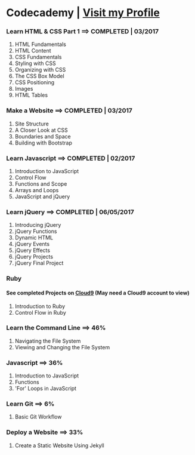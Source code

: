 # Codecademy | [Visit my Profile](https://www.codecademy.com/sebam2k4)


### Learn HTML & CSS Part 1 ==> COMPLETED | 03/2017
1. HTML Fundamentals
2. HTML Content
3. CSS Fundamentals
4. Styling with CSS
5. Organizing with CSS
6. The CSS Box Model
7. CSS Positioning
8. Images
9. HTML Tables


### Make a Website ==> COMPLETED | 03/2017
1. Site Structure
2. A Closer Look at CSS
3. Boundaries and Space
4. Building with Bootstrap


### Learn Javascript ==> COMPLETED | 02/2017
1. Introduction to JavaScript
2. Control Flow
3. Functions and Scope
4. Arrays and Loops
5. JavaScript and jQuery


### Learn jQuery ==> COMPLETED | 06/05/2017
1. Introducing jQuery
2. jQuery Functions
3. Dynamic HTML
4. jQuery Events
5. jQuery Effects
6. jQuery Projects 
7. jQuery Final Project


### Ruby
#### See completed Projects on [Cloud9](https://ide.c9.io/sebam2k4/codecademy-ruby-practice) (May need a Cloud9 account to view)
1. Introduction to Ruby
2. Control Flow in Ruby


### Learn the Command Line ==> 46%
1. Navigating the File System
2. Viewing and Changing the File System


### Javascript ==> 36%
1. Introduction to JavaScript
2. Functions
3. 'For' Loops in JavaScript


### Learn Git ==> 6%
1. Basic Git Workflow


### Deploy a Website ==> 33%
1. Create a Static Website Using Jekyll

